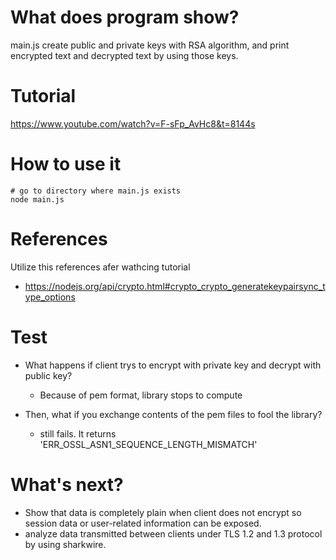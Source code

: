 # What does program show?

main.js create public and private keys with RSA algorithm, and print encrypted text and decrypted text by using those keys.

# Tutorial

https://www.youtube.com/watch?v=F-sFp_AvHc8&t=8144s


# How to use it

    # go to directory where main.js exists
    node main.js

# References

Utilize this references afer wathcing tutorial

* https://nodejs.org/api/crypto.html#crypto_crypto_generatekeypairsync_type_options


# Test

* What happens if client trys to encrypt with private key and decrypt with public key?

    * Because of pem format, library stops to compute

* Then, what if you exchange contents of the pem files to fool the library?

    * still fails. It returns 'ERR_OSSL_ASN1_SEQUENCE_LENGTH_MISMATCH'

# What's next?

* Show that data is completely plain when client does not encrypt so session data or user-related information can be exposed.
* analyze data transmitted between clients under TLS 1.2 and 1.3 protocol by using sharkwire.